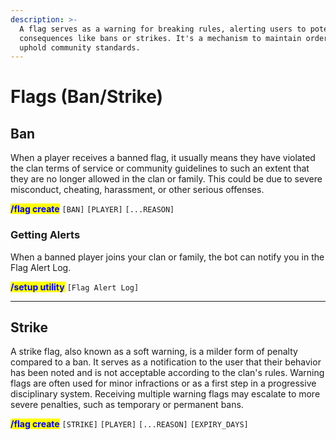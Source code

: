 ```yaml
---
description: >-
  A flag serves as a warning for breaking rules, alerting users to potential
  consequences like bans or strikes. It's a mechanism to maintain order and
  uphold community standards.
---
```


# Flags (Ban/Strike)

## Ban

When a player receives a banned flag, it usually means they have violated the clan terms of service or community guidelines to such an extent that they are no longer allowed in the clan or family. This could be due to severe misconduct, cheating, harassment, or other serious offenses.

<mark style="color:blue;">**/flag create**</mark> `[BAN]` `[PLAYER]` `[...REASON]`&#x20;

### Getting Alerts

When a banned player joins your clan or family, the bot can notify you in the Flag Alert Log.

<mark style="color:blue;">**/setup utility**</mark> `[Flag Alert Log]` &#x20;

***

## Strike

A strike flag, also known as a soft warning, is a milder form of penalty compared to a ban. It serves as a notification to the user that their behavior has been noted and is not acceptable according to the clan's rules. Warning flags are often used for minor infractions or as a first step in a progressive disciplinary system. Receiving multiple warning flags may escalate to more severe penalties, such as temporary or permanent bans.

<mark style="color:blue;">**/flag create**</mark> `[STRIKE]` `[PLAYER]` `[...REASON]` `[EXPIRY_DAYS]`

